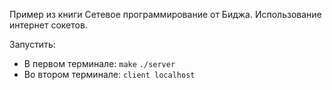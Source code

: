 Пример из книги Сетевое программирование от Биджа. Использование интернет сокетов.  

Запустить:  
* В первом терминале:
`make`
`./server`
* Во втором терминале:
  `client localhost`
